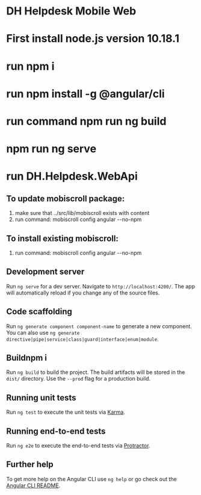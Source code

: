 # DH Helpdesk Mobile Web

# First install node.js version 10.18.1
# run npm i
# run npm install -g @angular/cli
# run command npm run ng build
# npm run ng serve
# run DH.Helpdesk.WebApi

## To update mobiscroll package:
1) make sure that ../src/lib/mobiscroll exists with content
2) run command: mobiscroll config angular --no-npm

## To install existing mobiscroll:
1) run command:  mobiscroll config angular --no-npm

## Development server

Run `ng serve` for a dev server. Navigate to `http://localhost:4200/`. The app will automatically reload if you change any of the source files.

## Code scaffolding

Run `ng generate component component-name` to generate a new component. You can also use `ng generate directive|pipe|service|class|guard|interface|enum|module`.

## Buildnpm i

Run `ng build` to build the project. The build artifacts will be stored in the `dist/` directory. Use the `--prod` flag for a production build.

## Running unit tests

Run `ng test` to execute the unit tests via [Karma](https://karma-runner.github.io).

## Running end-to-end tests

Run `ng e2e` to execute the end-to-end tests via [Protractor](http://www.protractortest.org/).

## Further help

To get more help on the Angular CLI use `ng help` or go check out the [Angular CLI README](https://github.com/angular/angular-cli/blob/master/README.md).

